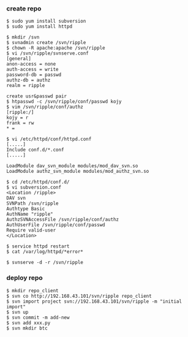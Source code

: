 ### create repo

    $ sudo yum install subversion
    $ sudo yum install httpd
    
    $ mkdir /svn
    $ svnadmin create /svn/ripple
    $ chown -R apache:apache /svn/ripple
    $ vi /svn/ripple/svnserve.conf
    [general]
    anon-access = none
    auth-access = write
    password-db = passwd
    authz-db = authz
    realm = ripple
    
    create usr&passwd pair
    $ htpasswd -c /svn/ripple/conf/passwd kojy
    $ vim /svn/ripple/conf/authz
    [ripple:/]
    kojy = r
    frank = rw
    * =
    
    $ vi /etc/httpd/conf/httpd.conf
    [.....]
    Include conf.d/*.conf
    [.....]
    
    LoadModule dav_svn_module modules/mod_dav_svn.so
    LoadModule authz_svn_module modules/mod_authz_svn.so

    $ cd /etc/httpd/conf.d/
    $ vi subversion.conf
    <Location /ripple>
    DAV svn
    SVNPath /svn/ripple
    Authtype Basic
    AuthName "ripple"
    AuthzSVNAccessFile /svn/ripple/conf/authz
    AuthUserFile /svn/ripple/conf/passwd
    Require valid-user
    </Location>
    
    $ service httpd restart
    $ cat /var/log/httpd/*error*
    
    $ svnserve -d -r /svn/ripple
    
### deploy repo

    $ mkdir repo_client
    $ svn co http://192.168.43.101/svn/ripple repo_client
    $ svn import project svn://192.168.43.101/svn/ripple -m "initial import"
    $ svn up
    $ svn commit -m add-new
    $ svn add xxx.py
    $ svn mkdir btc
   
